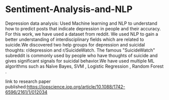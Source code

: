 # Sentiment-Analysis-and-NLP
Depression data analysis:
Used Machine learning and NLP to understand how to predict posts that indicate depression in people and their accuracy. For this work, we have used a dataset from reddit. We used NLP to gain a better understanding of interdisciplinary fields which are related to suicide.We discovered two help groups for depression and suicidal thoughts: r/depression and r/SuicideWatch. The famous "SuicideWatch" subreddit is commonly used by people who have thoughts of suicide and gives significant signals for suicidal behavior.We have used multiple ML algorithms such as Naïve Bayes, SVM , Logistic Regression , Random Forest .

link to research paper published:https://iopscience.iop.org/article/10.1088/1742-6596/2161/1/012034
